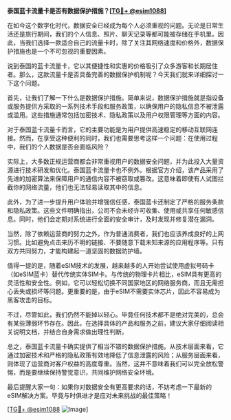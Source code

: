 **泰国蓝卡流量卡是否有数据保护措施？[[TG💪+ @esim1088](https://t.me/s/esim1088)]**

在如今这个数字化时代，数据安全已经成为每个人必须重视的问题。无论是日常生活还是旅行期间，我们的个人信息、照片、聊天记录等都可能被存储在手机里。因此，当我们选择一款适合自己的流量卡时，除了关注其网络速度和价格外，数据保护措施也是一个不可忽视的重要因素。

说到泰国的蓝卡流量卡，它以其便捷性和实惠的价格吸引了众多游客和长期居住者。那么，这款流量卡是否具备完善的数据保护机制呢？今天我们就来详细探讨一下这个问题。

首先，让我们了解一下什么是数据保护措施。简单来说，数据保护措施就是指设备或服务提供方采取的一系列技术手段和服务政策，以确保用户的隐私信息不被泄露或滥用。这些措施通常包括加密技术、隐私政策以及用户权限管理等方面的内容。

对于泰国蓝卡流量卡而言，它的主要功能是为用户提供高速稳定的移动互联网连接。然而，在享受这种便利的同时，我们也需要思考这样一个问题：在使用过程中，我们的个人数据是否会面临风险？

实际上，大多数正规运营商都会非常重视用户的数据安全问题，并为此投入大量资源进行技术研发和优化。泰国蓝卡流量卡也不例外。根据官方介绍，该产品采用了先进的加密算法来保障用户的通信内容不被窃取或篡改。这意味着即使有人试图拦截你的网络流量，他们也无法轻易读取其中的信息。

此外，为了进一步提升用户体验并增强信任感，泰国蓝卡还制定了严格的服务条款和隐私政策。这些文件明确指出，公司不会未经许可收集、使用或共享任何敏感信息。同时，他们会定期对系统进行全面的安全审计，及时发现并修复潜在漏洞。

当然，除了依赖运营商的努力之外，作为普通消费者，我们也应该养成良好的上网习惯。比如避免点击来历不明的链接、不要随意下载未知来源的应用程序等。只有双方共同努力，才能构建起一道坚固的数据防护墙。

值得一提的是，随着eSIM技术的发展，越来越多的人开始尝试使用虚拟号码卡（如eSIM蓝卡）替代传统实体SIM卡。与传统的物理卡片相比，eSIM具有更高的灵活性和安全性。例如，它可以轻松切换不同国家地区的网络服务商，而且无需担心丢失或损坏等问题。更重要的是，由于eSIM不需要实体芯片，因此不容易成为黑客攻击的目标。

不过，尽管如此，我们仍然不能掉以轻心。毕竟任何技术都不是绝对完美的，总会有某些薄弱环节存在。因此，在选择具体的产品和服务之前，建议大家仔细阅读相关说明文档，并结合自身需求做出理性判断。

总之，泰国蓝卡流量卡确实提供了相当不错的数据保护措施。从技术层面来看，它通过加密技术和严格的隐私政策有效地降低了信息泄露的风险；从服务层面来看，则体现了运营商对客户权益的高度尊重。当然，这并不意味着我们可以完全放松警惕，而是要继续保持警觉意识，共同维护网络安全环境。

最后提醒大家一句：如果你对数据安全有更高要求的话，不妨考虑一下最新的eSIM解决方案。毕竟与时俱进才是应对未来挑战的最佳策略！

[[TG💪+ @esim1088](https://t.me/s/esim1088) ![Image](https://i.postimg.cc/4NQfJmqS/Snipaste-2025-05-13-00-14-12.png)]